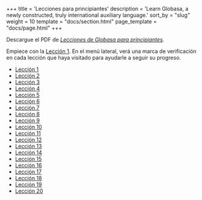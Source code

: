 +++
title = 'Lecciones para principiantes'
description = 'Learn Globasa, a newly constructed, truly international auxiliary language.'
sort_by = "slug"
weight = 10
template = "docs/section.html"
page_template = "docs/page.html"
+++

Descargue el PDF de [_Lecciones de Globasa para principiantes_](SPA_Darsulari%20tas%20Xoruyen_Mesi%2008%202024.pdf).

Empiece con la [Lección&nbsp;1](01). En el menú lateral, verá una marca de verificación en cada lección que haya visitado para ayudarle a seguir su progreso.

* [Lección 1](01)
* [Lección 2](02)
* [Lección 3](03)
* [Lección 4](04)
* [Lección 5](05)
* [Lección 6](06)
* [Lección 7](07)
* [Lección 8](08)
* [Lección 9](09)
* [Lección 10](10)
* [Lección 11](11)
* [Lección 12](12)
* [Lección 13](13)
* [Lección 14](14)
* [Lección 15](15)
* [Lección 16](16)
* [Lección 17](17)
* [Lección 18](18)
* [Lección 19](19)
* [Lección 20](20)
